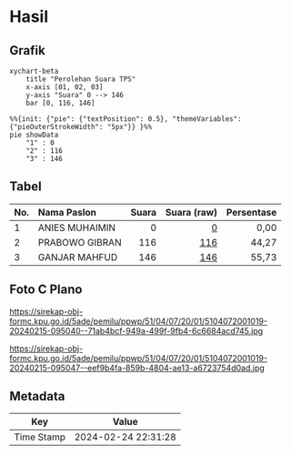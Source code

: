 # Hasil

## Grafik

```mermaid
xychart-beta
    title "Perolehan Suara TPS"
    x-axis [01, 02, 03]
    y-axis "Suara" 0 --> 146
    bar [0, 116, 146]
```

```mermaid
%%{init: {"pie": {"textPosition": 0.5}, "themeVariables": {"pieOuterStrokeWidth": "5px"}} }%%
pie showData
    "1" : 0
    "2" : 116
    "3" : 146
```

## Tabel

| No. | Nama Paslon    | Suara | Suara (raw) | Persentase |
|:--- |:-------------- | -----:| -----------:| ----------:|
| 1   | ANIES MUHAIMIN | 0     | [0][p-1]    | 0,00       |
| 2   | PRABOWO GIBRAN | 116   | [116][p-2]  | 44,27      |
| 3   | GANJAR MAHFUD  | 146   | [146][p-3]  | 55,73      |


[p-1]: https://github.com/gigit-pemilu/pemilu-2024-51-bali/blob/main/pilpres/hitung-suara/sub/51-bali/sub/04-gianyar/sub/07-payangan/sub/2001-melinggih/sub/019-tps/sub/paslon-1.txt
[p-2]: https://github.com/gigit-pemilu/pemilu-2024-51-bali/blob/main/pilpres/hitung-suara/sub/51-bali/sub/04-gianyar/sub/07-payangan/sub/2001-melinggih/sub/019-tps/sub/paslon-2.txt
[p-3]: https://github.com/gigit-pemilu/pemilu-2024-51-bali/blob/main/pilpres/hitung-suara/sub/51-bali/sub/04-gianyar/sub/07-payangan/sub/2001-melinggih/sub/019-tps/sub/paslon-3.txt

## Foto C Plano

https://sirekap-obj-formc.kpu.go.id/5ade/pemilu/ppwp/51/04/07/20/01/5104072001019-20240215-095040--71ab4bcf-949a-499f-9fb4-6c6684acd745.jpg

https://sirekap-obj-formc.kpu.go.id/5ade/pemilu/ppwp/51/04/07/20/01/5104072001019-20240215-095047--eef9b4fa-859b-4804-ae13-a6723754d0ad.jpg


## Metadata

| Key        | Value               |
| ---------- | ------------------- |
| Time Stamp | 2024-02-24 22:31:28 |



